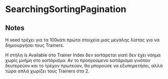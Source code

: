 # SearchingSortingPagination

## Notes

Η seed τρέχει για τα 100κάτι πρώτα στοιχεία μιας μεγάλης λίστας για να δημιουργήσει τους Trainers.

Η στήλη is Available στο Trainer Index δεν sortάρεται γιατί δεν έχει νόημα χωρίς μνήμη στο sortάρισμα: Αν το προηγούμενο sortάρισμα γινόταν δευτερεύον και το τρέχον πρωτεύον, θα μπορούσε να εξυπηρετήσει, αλλά τώρα απλά χωρίζει τους Trainers στα 2.

